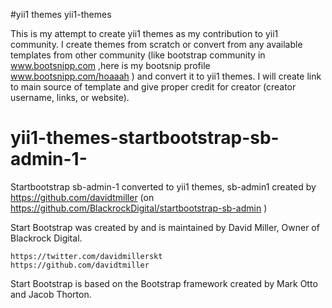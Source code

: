 #yii1 themes
yii1-themes

This is my attempt to create yii1 themes as my contribution to yii1 community.
I create themes from scratch or convert from any available templates from other community (like bootstrap community in www.bootsnipp.com ,here is my bootsnip profile www.bootsnipp.com/hoaaah ) and convert it to yii1 themes.
I will create link to main source of template and give proper credit for creator (creator username, links, or website).

# yii1-themes-startbootstrap-sb-admin-1-
Startbootstrap sb-admin-1 converted to yii1 themes, sb-admin1 created by https://github.com/davidtmiller (on https://github.com/BlackrockDigital/startbootstrap-sb-admin )

Start Bootstrap was created by and is maintained by David Miller, Owner of Blackrock Digital.

    https://twitter.com/davidmillerskt
    https://github.com/davidtmiller

Start Bootstrap is based on the Bootstrap framework created by Mark Otto and Jacob Thorton.
